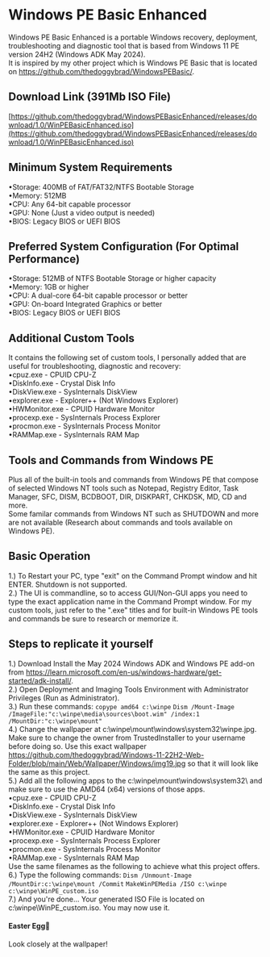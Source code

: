 # Windows PE Basic Enhanced
Windows PE Basic Enhanced is a portable Windows recovery, deployment, troubleshooting and diagnostic tool that is based from Windows 11 PE version 24H2 (Windows ADK May 2024). <br>
It is inspired by my other project which is Windows PE Basic that is located on https://github.com/thedoggybrad/WindowsPEBasic/.

## Download Link (391Mb ISO File)
[https://github.com/thedoggybrad/WindowsPEBasicEnhanced/releases/download/1.0/WinPEBasicEnhanced.iso](https://github.com/thedoggybrad/WindowsPEBasicEnhanced/releases/download/1.0/WinPEBasicEnhanced.iso)

## Minimum System Requirements
•Storage: 400MB of FAT/FAT32/NTFS Bootable Storage<br>
•Memory: 512MB<br>
•CPU: Any 64-bit capable processor<br>
•GPU: None (Just a video output is needed)<br>
•BIOS: Legacy BIOS or UEFI BIOS

## Preferred System Configuration (For Optimal Performance)
•Storage: 512MB of NTFS Bootable Storage or higher capacity<br>
•Memory: 1GB or higher<br>
•CPU: A dual-core 64-bit capable processor or better<br>
•GPU: On-board Integrated Graphics or better<br>
•BIOS: Legacy BIOS or UEFI BIOS

## Additional Custom Tools
It contains the following set of custom tools, I personally added that are useful for troubleshooting, diagnostic and recovery:
<br>
•cpuz.exe - CPUID CPU-Z<br>
•DiskInfo.exe - Crystal Disk Info<br>
•DiskView.exe - SysInternals DiskView<br>
•explorer.exe - Explorer++ (Not Windows Explorer)<br>
•HWMonitor.exe - CPUID Hardware Monitor<br>
•procexp.exe - SysInternals Process Explorer<br>
•procmon.exe - SysInternals Process Monitor<br>
•RAMMap.exe - SysInternals RAM Map <br>

## Tools and Commands from Windows PE
Plus all of the built-in tools and commands from Windows PE that compose of selected Windows NT tools such as Notepad, Registry Editor, Task Manager, SFC, DISM, BCDBOOT,  DIR, DISKPART, CHKDSK, MD, CD and more.<br>
Some familar commands from Windows NT such as SHUTDOWN and more are not available (Research about commands and tools available on Windows PE).

## Basic Operation
1.) To Restart your PC, type "exit" on the Command Prompt window and hit ENTER. Shutdown is not supported.
<br>
2.) The UI is commandline, so to access GUI/Non-GUI apps you need to type the exact application name in the Command Prompt window. For my custom tools, just refer to the ".exe" titles and for built-in Windows PE tools and commands be sure to research or memorize it.

## Steps to replicate it yourself
1.) Download Install the May 2024 Windows ADK and Windows PE add-on from https://learn.microsoft.com/en-us/windows-hardware/get-started/adk-install/. <br>
2.) Open Deployment and Imaging Tools Environment with Administrator Privileges (Run as Administrator).<br>
3.) Run these commands:
`copype amd64 c:\winpe`
`Dism /Mount-Image /ImageFile:"c:\winpe\media\sources\boot.wim" /index:1 /MountDir:"c:\winpe\mount"`<br>
4.) Change the wallpaper at c:\winpe\mount\windows\system32\winpe.jpg. Make sure to change the owner from TrustedInstaller to your username before doing so. Use this exact wallpaper https://github.com/thedoggybrad/Windows-11-22H2-Web-Folder/blob/main/Web/Wallpaper/Windows/img19.jpg so that it will look like the same as this project.<br>
5.) Add all the following apps to the c:\winpe\mount\windows\system32\ and make sure to use the AMD64 (x64) versions of those apps.<br>
•cpuz.exe - CPUID CPU-Z<br>
•DiskInfo.exe - Crystal Disk Info<br>
•DiskView.exe - SysInternals DiskView<br>
•explorer.exe - Explorer++ (Not Windows Explorer)<br>
•HWMonitor.exe - CPUID Hardware Monitor<br>
•procexp.exe - SysInternals Process Explorer<br>
•procmon.exe - SysInternals Process Monitor<br>
•RAMMap.exe - SysInternals RAM Map <br>
Use the same filenames as the following to achieve what this project offers.<br>
6.) Type the following commands:
`Dism /Unmount-Image /MountDir:c:\winpe\mount /Commit`
`MakeWinPEMedia /ISO c:\winpe c:\winpe\WinPE_custom.iso`<br>
7.) And you're done... Your generated ISO File is located on c:\winpe\WinPE_custom.iso. You may now use it.




#### Easter Egg🐰
Look closely at the wallpaper!
